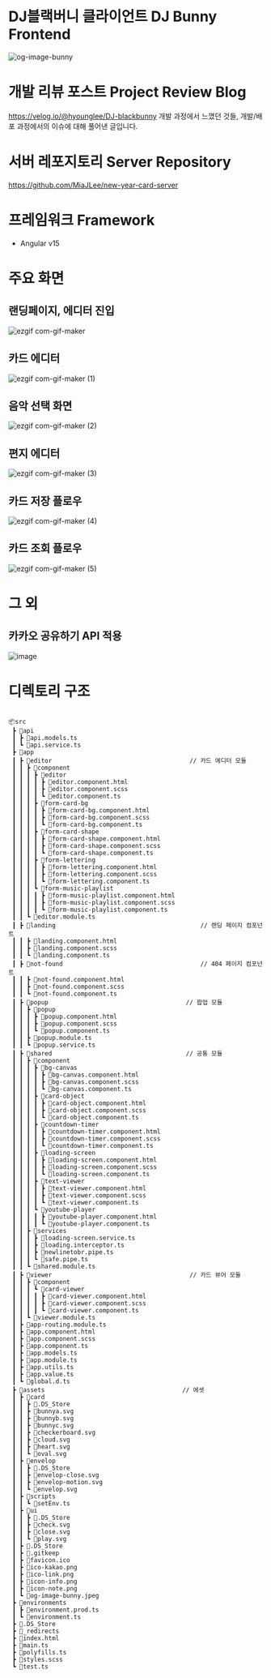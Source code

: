 # DJ블랙버니 클라이언트 DJ Bunny Frontend
![og-image-bunny](https://user-images.githubusercontent.com/48678660/214809468-3ddd67da-9119-46e9-b25a-b61b91d397c4.jpeg)

# 개발 리뷰 포스트 Project Review Blog
https://velog.io/@hyounglee/DJ-blackbunny
개발 과정에서 느꼈던 것들, 개발/배포 과정에서의 이슈에 대해 풀어낸 글입니다.

# 서버 레포지토리 Server Repository
https://github.com/MiaJLee/new-year-card-server

# 프레임워크 Framework
- Angular v15



# 주요 화면
## 랜딩페이지, 에디터 진입
![ezgif com-gif-maker](https://user-images.githubusercontent.com/48678660/214815695-e1910351-8683-436f-8a20-661ce7cb0396.gif)

## 카드 에디터
![ezgif com-gif-maker (1)](https://user-images.githubusercontent.com/48678660/214815987-4cb5d0e0-09b5-4de1-8497-53f80de64e9a.gif)

## 음악 선택 화면
![ezgif com-gif-maker (2)](https://user-images.githubusercontent.com/48678660/214816960-7aa8b436-e299-44ce-b822-dc4ade0ba9b1.gif)

## 편지 에디터
![ezgif com-gif-maker (3)](https://user-images.githubusercontent.com/48678660/214817192-d2866e0c-4284-4892-8c7e-609c90f578d9.gif)

## 카드 저장 플로우
![ezgif com-gif-maker (4)](https://user-images.githubusercontent.com/48678660/214817600-30fc6f67-81af-47b8-9cca-fe16be6b00c3.gif)

## 카드 조회 플로우
![ezgif com-gif-maker (5)](https://user-images.githubusercontent.com/48678660/214817618-ff1edc80-3da0-4006-883f-f80536cd58d0.gif)

# 그 외
## 카카오 공유하기 API 적용
![image](https://user-images.githubusercontent.com/48678660/214817822-8de75ef5-4ebc-4c3b-9224-b15b4250325a.png)


# 디렉토리 구조
```

📦src
 ┣ 📂api
 ┃ ┣ 📜api.models.ts
 ┃ ┗ 📜api.service.ts
 ┣ 📂app
 ┃ ┣ 📂editor                                      // 카드 에디터 모듈
 ┃ ┃ ┣ 📂component
 ┃ ┃ ┃ ┣ 📂editor
 ┃ ┃ ┃ ┃ ┣ 📜editor.component.html
 ┃ ┃ ┃ ┃ ┣ 📜editor.component.scss
 ┃ ┃ ┃ ┃ ┗ 📜editor.component.ts
 ┃ ┃ ┃ ┣ 📂form-card-bg
 ┃ ┃ ┃ ┃ ┣ 📜form-card-bg.component.html
 ┃ ┃ ┃ ┃ ┣ 📜form-card-bg.component.scss
 ┃ ┃ ┃ ┃ ┗ 📜form-card-bg.component.ts
 ┃ ┃ ┃ ┣ 📂form-card-shape
 ┃ ┃ ┃ ┃ ┣ 📜form-card-shape.component.html
 ┃ ┃ ┃ ┃ ┣ 📜form-card-shape.component.scss
 ┃ ┃ ┃ ┃ ┗ 📜form-card-shape.component.ts
 ┃ ┃ ┃ ┣ 📂form-lettering
 ┃ ┃ ┃ ┃ ┣ 📜form-lettering.component.html
 ┃ ┃ ┃ ┃ ┣ 📜form-lettering.component.scss
 ┃ ┃ ┃ ┃ ┗ 📜form-lettering.component.ts
 ┃ ┃ ┃ ┗ 📂form-music-playlist
 ┃ ┃ ┃ ┃ ┣ 📜form-music-playlist.component.html
 ┃ ┃ ┃ ┃ ┣ 📜form-music-playlist.component.scss
 ┃ ┃ ┃ ┃ ┗ 📜form-music-playlist.component.ts
 ┃ ┃ ┗ 📜editor.module.ts
 ┃ ┣ 📂landing                                        // 랜딩 페이지 컴포넌트
 ┃ ┃ ┣ 📜landing.component.html
 ┃ ┃ ┣ 📜landing.component.scss
 ┃ ┃ ┗ 📜landing.component.ts
 ┃ ┣ 📂not-found                                      // 404 페이지 컴포넌트
 ┃ ┃ ┣ 📜not-found.component.html
 ┃ ┃ ┣ 📜not-found.component.scss
 ┃ ┃ ┗ 📜not-found.component.ts
 ┃ ┣ 📂popup                                      // 팝업 모듈
 ┃ ┃ ┣ 📂popup
 ┃ ┃ ┃ ┣ 📜popup.component.html
 ┃ ┃ ┃ ┣ 📜popup.component.scss
 ┃ ┃ ┃ ┗ 📜popup.component.ts
 ┃ ┃ ┣ 📜popup.module.ts
 ┃ ┃ ┗ 📜popup.service.ts
 ┃ ┣ 📂shared                                     // 공통 모듈
 ┃ ┃ ┣ 📂component
 ┃ ┃ ┃ ┣ 📂bg-canvas
 ┃ ┃ ┃ ┃ ┣ 📜bg-canvas.component.html
 ┃ ┃ ┃ ┃ ┣ 📜bg-canvas.component.scss
 ┃ ┃ ┃ ┃ ┗ 📜bg-canvas.component.ts
 ┃ ┃ ┃ ┣ 📂card-object
 ┃ ┃ ┃ ┃ ┣ 📜card-object.component.html
 ┃ ┃ ┃ ┃ ┣ 📜card-object.component.scss
 ┃ ┃ ┃ ┃ ┗ 📜card-object.component.ts
 ┃ ┃ ┃ ┣ 📂countdown-timer
 ┃ ┃ ┃ ┃ ┣ 📜countdown-timer.component.html
 ┃ ┃ ┃ ┃ ┣ 📜countdown-timer.component.scss
 ┃ ┃ ┃ ┃ ┗ 📜countdown-timer.component.ts
 ┃ ┃ ┃ ┣ 📂loading-screen
 ┃ ┃ ┃ ┃ ┣ 📜loading-screen.component.html
 ┃ ┃ ┃ ┃ ┣ 📜loading-screen.component.scss
 ┃ ┃ ┃ ┃ ┗ 📜loading-screen.component.ts
 ┃ ┃ ┃ ┣ 📂text-viewer
 ┃ ┃ ┃ ┃ ┣ 📜text-viewer.component.html
 ┃ ┃ ┃ ┃ ┣ 📜text-viewer.component.scss
 ┃ ┃ ┃ ┃ ┗ 📜text-viewer.component.ts
 ┃ ┃ ┃ ┗ 📂youtube-player
 ┃ ┃ ┃ ┃ ┣ 📜youtube-player.component.html
 ┃ ┃ ┃ ┃ ┗ 📜youtube-player.component.ts
 ┃ ┃ ┣ 📂services
 ┃ ┃ ┃ ┣ 📜loading-screen.service.ts
 ┃ ┃ ┃ ┣ 📜loading.interceptor.ts
 ┃ ┃ ┃ ┣ 📜newlinetobr.pipe.ts
 ┃ ┃ ┃ ┗ 📜safe.pipe.ts
 ┃ ┃ ┗ 📜shared.module.ts
 ┃ ┣ 📂viewer                                      // 카드 뷰어 모듈
 ┃ ┃ ┣ 📂component
 ┃ ┃ ┃ ┗ 📂card-viewer
 ┃ ┃ ┃ ┃ ┣ 📜card-viewer.component.html
 ┃ ┃ ┃ ┃ ┣ 📜card-viewer.component.scss
 ┃ ┃ ┃ ┃ ┗ 📜card-viewer.component.ts
 ┃ ┃ ┗ 📜viewer.module.ts
 ┃ ┣ 📜app-routing.module.ts
 ┃ ┣ 📜app.component.html
 ┃ ┣ 📜app.component.scss
 ┃ ┣ 📜app.component.ts
 ┃ ┣ 📜app.models.ts
 ┃ ┣ 📜app.module.ts
 ┃ ┣ 📜app.utils.ts
 ┃ ┣ 📜app.value.ts
 ┃ ┗ 📜global.d.ts
 ┣ 📂assets                                      // 에셋
 ┃ ┣ 📂card
 ┃ ┃ ┣ 📜.DS_Store
 ┃ ┃ ┣ 📜bunnya.svg
 ┃ ┃ ┣ 📜bunnyb.svg
 ┃ ┃ ┣ 📜bunnyc.svg
 ┃ ┃ ┣ 📜checkerboard.svg
 ┃ ┃ ┣ 📜cloud.svg
 ┃ ┃ ┣ 📜heart.svg
 ┃ ┃ ┗ 📜oval.svg
 ┃ ┣ 📂envelop
 ┃ ┃ ┣ 📜.DS_Store
 ┃ ┃ ┣ 📜envelop-close.svg
 ┃ ┃ ┣ 📜envelop-motion.svg
 ┃ ┃ ┗ 📜envelop.svg
 ┃ ┣ 📂scripts
 ┃ ┃ ┗ 📜setEnv.ts
 ┃ ┣ 📂ui
 ┃ ┃ ┣ 📜.DS_Store
 ┃ ┃ ┣ 📜check.svg
 ┃ ┃ ┣ 📜close.svg
 ┃ ┃ ┗ 📜play.svg
 ┃ ┣ 📜.DS_Store
 ┃ ┣ 📜.gitkeep
 ┃ ┣ 📜favicon.ico
 ┃ ┣ 📜ico-kakao.png
 ┃ ┣ 📜ico-link.png
 ┃ ┣ 📜icon-info.png
 ┃ ┣ 📜icon-note.png
 ┃ ┗ 📜og-image-bunny.jpeg
 ┣ 📂environments
 ┃ ┣ 📜environment.prod.ts
 ┃ ┗ 📜environment.ts
 ┣ 📜.DS_Store
 ┣ 📜_redirects
 ┣ 📜index.html
 ┣ 📜main.ts
 ┣ 📜polyfills.ts
 ┣ 📜styles.scss
 ┗ 📜test.ts
 
```
